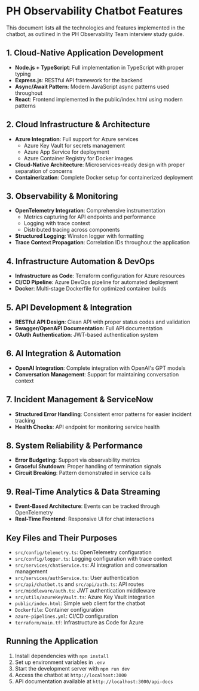 # PH Observability Chatbot Features

This document lists all the technologies and features implemented in the chatbot, as outlined in the PH Observability Team interview study guide.

## 1. Cloud-Native Application Development

- **Node.js + TypeScript**: Full implementation in TypeScript with proper typing
- **Express.js**: RESTful API framework for the backend
- **Async/Await Pattern**: Modern JavaScript async patterns used throughout
- **React**: Frontend implemented in the public/index.html using modern patterns

## 2. Cloud Infrastructure & Architecture

- **Azure Integration**: Full support for Azure services
  - Azure Key Vault for secrets management
  - Azure App Service for deployment
  - Azure Container Registry for Docker images
- **Cloud-Native Architecture**: Microservices-ready design with proper separation of concerns
- **Containerization**: Complete Docker setup for containerized deployment

## 3. Observability & Monitoring

- **OpenTelemetry Integration**: Comprehensive instrumentation
  - Metrics capturing for API endpoints and performance
  - Logging with trace context
  - Distributed tracing across components
- **Structured Logging**: Winston logger with formatting
- **Trace Context Propagation**: Correlation IDs throughout the application

## 4. Infrastructure Automation & DevOps

- **Infrastructure as Code**: Terraform configuration for Azure resources
- **CI/CD Pipeline**: Azure DevOps pipeline for automated deployment
- **Docker**: Multi-stage Dockerfile for optimized container builds

## 5. API Development & Integration

- **RESTful API Design**: Clean API with proper status codes and validation
- **Swagger/OpenAPI Documentation**: Full API documentation
- **OAuth Authentication**: JWT-based authentication system

## 6. AI Integration & Automation

- **OpenAI Integration**: Complete integration with OpenAI's GPT models
- **Conversation Management**: Support for maintaining conversation context

## 7. Incident Management & ServiceNow

- **Structured Error Handling**: Consistent error patterns for easier incident tracking
- **Health Checks**: API endpoint for monitoring service health

## 8. System Reliability & Performance

- **Error Budgeting**: Support via observability metrics
- **Graceful Shutdown**: Proper handling of termination signals
- **Circuit Breaking**: Pattern demonstrated in service calls

## 9. Real-Time Analytics & Data Streaming

- **Event-Based Architecture**: Events can be tracked through OpenTelemetry
- **Real-Time Frontend**: Responsive UI for chat interactions

## Key Files and Their Purposes

- `src/config/telemetry.ts`: OpenTelemetry configuration
- `src/config/logger.ts`: Logging configuration with trace context
- `src/services/chatService.ts`: AI integration and conversation management
- `src/services/authService.ts`: User authentication
- `src/api/chatbot.ts` and `src/api/auth.ts`: API routes
- `src/middleware/auth.ts`: JWT authentication middleware
- `src/utils/azureKeyVault.ts`: Azure Key Vault integration
- `public/index.html`: Simple web client for the chatbot
- `Dockerfile`: Container configuration
- `azure-pipelines.yml`: CI/CD configuration
- `terraform/main.tf`: Infrastructure as Code for Azure

## Running the Application

1. Install dependencies with `npm install`
2. Set up environment variables in `.env`
3. Start the development server with `npm run dev`
4. Access the chatbot at `http://localhost:3000`
5. API documentation available at `http://localhost:3000/api-docs`
